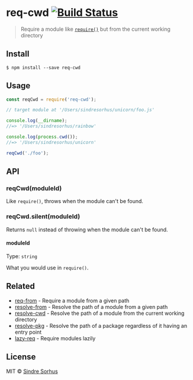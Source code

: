 # req-cwd [![Build Status](https://travis-ci.org/sindresorhus/req-cwd.svg?branch=master)](https://travis-ci.org/sindresorhus/req-cwd)

> Require a module like [`require()`](https://nodejs.org/api/globals.html#globals_require) but from the current working directory


## Install

```
$ npm install --save req-cwd
```


## Usage

```js
const reqCwd = require('req-cwd');

// target module at '/Users/sindresorhus/unicorn/foo.js'

console.log(__dirname);
//=> '/Users/sindresorhus/rainbow'

console.log(process.cwd());
//=> '/Users/sindresorhus/unicorn'

reqCwd('./foo');
```


## API

### reqCwd(moduleId)

Like `require()`, throws when the module can't be found.

### reqCwd.silent(moduleId)

Returns `null` instead of throwing when the module can't be found.

#### moduleId

Type: `string`

What you would use in `require()`.


## Related

- [req-from](https://github.com/sindresorhus/req-from) - Require a module from a given path
- [resolve-from](https://github.com/sindresorhus/resolve-from) - Resolve the path of a module from a given path
- [resolve-cwd](https://github.com/sindresorhus/resolve-cwd) - Resolve the path of a module from the current working directory
- [resolve-pkg](https://github.com/sindresorhus/resolve-pkg) - Resolve the path of a package regardless of it having an entry point
- [lazy-req](https://github.com/sindresorhus/lazy-req) - Require modules lazily


## License

MIT © [Sindre Sorhus](http://sindresorhus.com)
